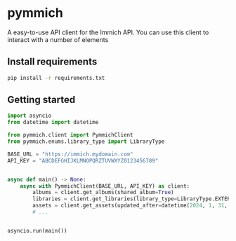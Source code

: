 # pymmich

A easy-to-use API client for the Immich API. You can use this client to interact with a number of
elements

## Install requirements

```bash
pip install -r requirements.txt
```

## Getting started

```python
import asyncio
from datetime import datetime

from pymmich.client import PymmichClient
from pymmich.enums.library_type import LibraryType

BASE_URL = "https://immich.mydomain.com"
API_KEY = "ABCDEFGHIJKLMNOPQRZTUVWXYZ0123456789"


async def main() -> None:
    async with PymmichClient(BASE_URL, API_KEY) as client:
        albums = client.get_albums(shared_album=True)
        libraries = client.get_libraries(library_type=LibraryType.EXTERNAL)
        assets = client.get_assets(updated_after=datetime(2024, 1, 31, 12, 34, 56))
        # ...


asyncio.run(main())
```